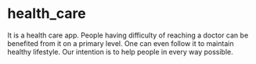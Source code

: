 # health_care
It is a health care app. People having difficulty of reaching a doctor can be benefited from it on  a primary level. One can even follow it to maintain healthy lifestyle. Our intention is to help people in every way possible.
